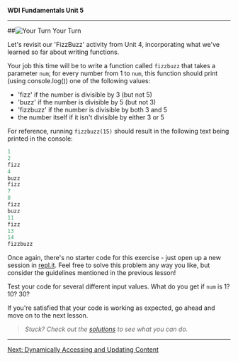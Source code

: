 **WDI Fundamentals Unit 5**

---

##![Your Turn](../assets/exercise.png) Your Turn

Let's revisit our 'FizzBuzz' activity from Unit 4, incorporating what we've learned so far about writing functions.

Your job this time will be to write a function called `fizzbuzz` that takes a parameter `num`; for every number from 1 to `num`, this function should print (using console.log()) one of the following values:

* 'fizz' if the number is divisible by 3 (but not 5)
* 'buzz' if the number is divisible by 5 (but not 3)
* 'fizzbuzz' if the number is divisible by both 3 and 5
* the number itself if it isn't divisible by either 3 or 5

For reference, running `fizzbuzz(15)` should result in the following text being printed in the console:

```javascript
1
2
fizz
4
buzz
fizz
7
8
fizz
buzz
11
fizz
13
14
fizzbuzz
```

Once again, there's no starter code for this exercise - just open up a new session in [repl.it](http://repl.it). Feel free to solve this problem any way you like, but consider the guidelines mentioned in the previous lesson!

Test your code for several different input values. What do you get if `num` is 1? 10? 30?

If you're satisfied that your code is working as expected, go ahead and move on to the next lesson.

> *Stuck? Check out the [solutions](https://github.com/generalassembly-studio/fundamentals/blob/master/exercise-solutions.md) to see what you can do.*

---

[Next: Dynamically Accessing and Updating Content](08_lesson.md)

